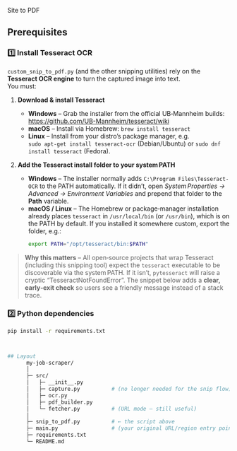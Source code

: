 Site to PDF

## Prerequisites

### 1️⃣ Install Tesseract OCR

`custom_snip_to_pdf.py` (and the other snipping utilities) rely on the **Tesseract OCR engine** to turn the captured image into text.  
You must:

1. **Download & install Tesseract**  
   * **Windows** – Grab the installer from the official UB‑Mannheim builds:  
     <https://github.com/UB-Mannheim/tesseract/wiki>  
   * **macOS** – Install via Homebrew: `brew install tesseract`  
   * **Linux** – Install from your distro’s package manager, e.g.  
     `sudo apt-get install tesseract-ocr` (Debian/Ubuntu) or `sudo dnf install tesseract` (Fedora).

2. **Add the Tesseract install folder to your system PATH**  
   * **Windows** – The installer normally adds `C:\Program Files\Tesseract-OCR` to the PATH automatically. If it didn’t, open *System Properties → Advanced → Environment Variables* and prepend that folder to the **Path** variable.  
   * **macOS / Linux** – The Homebrew or package‑manager installation already places `tesseract` in `/usr/local/bin` (or `/usr/bin`), which is on the PATH by default. If you installed it somewhere custom, export the folder, e.g.:  
     ```bash
     export PATH="/opt/tesseract/bin:$PATH"
     ```

> **Why this matters** – All open‑source projects that wrap Tesseract (including this snipping tool) expect the `tesseract` executable to be discoverable via the system PATH. If it isn’t, `pytesseract` will raise a cryptic “TesseractNotFoundError”. The snippet below adds a **clear, early‑exit check** so users see a friendly message instead of a stack trace.

### 2️⃣ Python dependencies

```bash
pip install -r requirements.txt



## Layout 
      my-job-scraper/
      │
      ├─ src/
      │   ├─ __init__.py
      │   ├─ capture.py          # (no longer needed for the snip flow)
      │   ├─ ocr.py
      │   ├─ pdf_builder.py
      │   └─ fetcher.py          # (URL mode – still useful)
      │
      ├─ snip_to_pdf.py          # ← the script above
      ├─ main.py                 # (your original URL/region entry point, optional)
      ├─ requirements.txt
      └─ README.md
